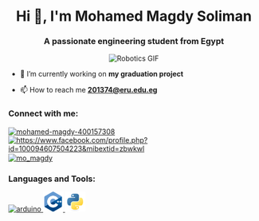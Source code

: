 <h1 align="center">Hi 👋, I'm Mohamed Magdy Soliman</h1>
<h3 align="center">A passionate engineering student from Egypt</h3>

<p align="center">
  <img src="https://media.giphy.com/media/xUA7bdpLxQhsSQdyog/giphy.gif" alt="Robotics GIF" width="300"/>
</p>

- 🔭 I’m currently working on **my graduation project**

- 📫 How to reach me **201374@eru.edu.eg**

<h3 align="left">Connect with me:</h3>
<p align="left">
  <a href="https://linkedin.com/in/mohamed-magdy-400157308" target="blank"><img align="center" src="https://raw.githubusercontent.com/rahuldkjain/github-profile-readme-generator/master/src/images/icons/Social/linked-in-alt.svg" alt="mohamed-magdy-400157308" height="30" width="40" /></a>
  <a href="https://fb.com/https://www.facebook.com/profile.php?id=100094607504223&mibextid=zbwkwl" target="blank"><img align="center" src="https://raw.githubusercontent.com/rahuldkjain/github-profile-readme-generator/master/src/images/icons/Social/facebook.svg" alt="https://www.facebook.com/profile.php?id=100094607504223&mibextid=zbwkwl" height="30" width="40" /></a>
  <a href="https://instagram.com/mo_magdy" target="blank"><img align="center" src="https://raw.githubusercontent.com/rahuldkjain/github-profile-readme-generator/master/src/images/icons/Social/instagram.svg" alt="mo_magdy" height="30" width="40" /></a>
</p>

<h3 align="left">Languages and Tools:</h3>
<p align="left">
  <a href="https://www.arduino.cc/" target="_blank" rel="noreferrer"> <img src="https://cdn.worldvectorlogo.com/logos/arduino-1.svg" alt="arduino" width="40" height="40"/> </a>
  <a href="https://www.w3schools.com/cpp/" target="_blank" rel="noreferrer"> <img src="https://raw.githubusercontent.com/devicons/devicon/master/icons/cplusplus/cplusplus-original.svg" alt="cplusplus" width="40" height="40"/> </a>
  <a href="https://www.python.org" target="_blank" rel="noreferrer"> <img src="https://raw.githubusercontent.com/devicons/devicon/master/icons/python/python-original.svg" alt="python" width="40" height="40"/> </a>
</p>
